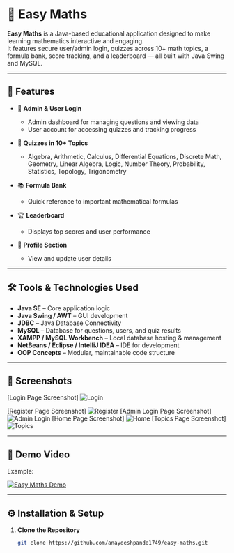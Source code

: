# 📘 Easy Maths

**Easy Maths** is a Java-based educational application designed to make learning mathematics interactive and engaging.  
It features secure user/admin login, quizzes across 10+ math topics, a formula bank, score tracking, and a leaderboard — all built with Java Swing and MySQL.

---

## 🚀 Features

- 🔐 **Admin & User Login**
  - Admin dashboard for managing questions and viewing data
  - User account for accessing quizzes and tracking progress

- 🧠 **Quizzes in 10+ Topics**
  - Algebra, Arithmetic, Calculus, Differential Equations, Discrete Math, Geometry, Linear Algebra, Logic, Number Theory, Probability, Statistics, Topology, Trigonometry

- 📚 **Formula Bank**
  - Quick reference to important mathematical formulas

- 🏆 **Leaderboard**
  - Displays top scores and user performance

- 👤 **Profile Section**
  - View and update user details

---

## 🛠 Tools & Technologies Used

- **Java SE** – Core application logic
- **Java Swing / AWT** – GUI development
- **JDBC** – Java Database Connectivity
- **MySQL** – Database for questions, users, and quiz results
- **XAMPP / MySQL Workbench** – Local database hosting & management
- **NetBeans / Eclipse / IntelliJ IDEA** – IDE for development
- **OOP Concepts** – Modular, maintainable code structure

---

## 📸 Screenshots

[Login Page Screenshot]  ![Login](https://github.com/user-attachments/assets/762599a0-8f68-4713-a05c-a47019b8bfbe)

[Register Page Screenshot]  ![Register](https://github.com/user-attachments/assets/cb5a1d09-b312-485a-99ed-a0f183e04f77)
[Admin Login Page Screenshot]  ![Admin Login](https://github.com/user-attachments/assets/88e37e86-b3d4-4b06-bef8-d528b7106856)
[Home Page Screenshot]  ![Home](https://github.com/user-attachments/assets/66694b5a-909e-47d7-ab68-d9d6f33a21f9)
[Topics Page Screenshot] ![Topics](https://github.com/user-attachments/assets/fbdb82ec-e3a8-4da6-b017-b1a3310bb073)


---

## 🎥 Demo Video


Example:

[![Easy Maths Demo](screenshots/demo_thumbnail.png)](https://link-to-your-demo-video.com)

---

## ⚙️ Installation & Setup

1. **Clone the Repository**
   ```bash
   git clone https://github.com/anaydeshpande1749/easy-maths.git
